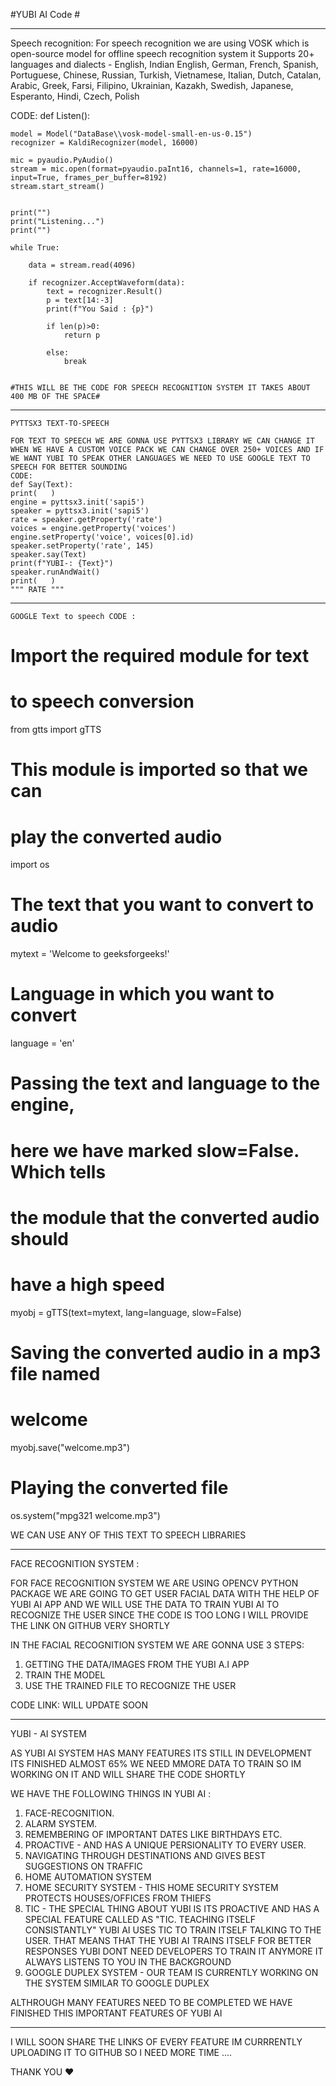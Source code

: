 #YUBI AI Code #

---------------------------------------------------------------------------------------------------------------------------------------------------------------------------------------------------

Speech recognition:
For speech recognition we are using VOSK which is open-source model for offline speech recognition system it Supports 20+ languages and dialects - English, Indian English, German, French, Spanish, Portuguese, Chinese, Russian, Turkish, Vietnamese, Italian, Dutch, Catalan, Arabic, Greek, Farsi, Filipino, Ukrainian, Kazakh, Swedish, Japanese, Esperanto, Hindi, Czech, Polish

CODE:
def Listen():

    model = Model("DataBase\\vosk-model-small-en-us-0.15")
    recognizer = KaldiRecognizer(model, 16000)

    mic = pyaudio.PyAudio()
    stream = mic.open(format=pyaudio.paInt16, channels=1, rate=16000, input=True, frames_per_buffer=8192)
    stream.start_stream()


    print("")
    print("Listening...")
    print("")

    while True:

        data = stream.read(4096)

        if recognizer.AcceptWaveform(data):
            text = recognizer.Result()
            p = text[14:-3]
            print(f"You Said : {p}")

            if len(p)>0:
                return p
            
            else:
                break
                
    
    #THIS WILL BE THE CODE FOR SPEECH RECOGNITION SYSTEM IT TAKES ABOUT 400 MB OF THE SPACE#
    
  ---------------------------------------------------------------------------------------------------------------------------------------
    
    PYTTSX3 TEXT-TO-SPEECH
    
    FOR TEXT TO SPEECH WE ARE GONNA USE PYTTSX3 LIBRARY WE CAN CHANGE IT WHEN WE HAVE A CUSTOM VOICE PACK WE CAN CHANGE OVER 250+ VOICES AND IF WE WANT YUBI TO SPEAK OTHER LANGUAGES WE NEED TO USE GOOGLE TEXT TO SPEECH FOR BETTER SOUNDING
    CODE:
    def Say(Text):
    print(   )
    engine = pyttsx3.init('sapi5')
    speaker = pyttsx3.init('sapi5') 
    rate = speaker.getProperty('rate')
    voices = engine.getProperty('voices')
    engine.setProperty('voice', voices[0].id)
    speaker.setProperty('rate', 145)
    speaker.say(Text)
    print(f"YUBI-: {Text}")
    speaker.runAndWait()
    print(   )
    """ RATE """
 ----------------------------------------------------------------------------
    GOOGLE Text to speech CODE :

# Import the required module for text 
# to speech conversion
from gtts import gTTS
  
# This module is imported so that we can 
# play the converted audio
import os
  
# The text that you want to convert to audio
mytext = 'Welcome to geeksforgeeks!'
  
# Language in which you want to convert
language = 'en'
  
# Passing the text and language to the engine, 
# here we have marked slow=False. Which tells 
# the module that the converted audio should 
# have a high speed
myobj = gTTS(text=mytext, lang=language, slow=False)
  
# Saving the converted audio in a mp3 file named
# welcome 
myobj.save("welcome.mp3")
  
# Playing the converted file
os.system("mpg321 welcome.mp3")

WE CAN USE ANY OF THIS TEXT TO SPEECH LIBRARIES

---------------------------------------------------------------------------------------------------------------------------------------

FACE RECOGNITION SYSTEM :

FOR FACE RECOGNITION SYSTEM WE ARE USING OPENCV PYTHON PACKAGE 
WE ARE GOING TO GET USER FACIAL DATA WITH THE HELP OF YUBI AI APP AND WE WILL USE THE DATA TO TRAIN YUBI AI TO RECOGNIZE THE USER
SINCE THE CODE IS TOO LONG I WILL PROVIDE THE LINK ON GITHUB VERY SHORTLY

IN THE FACIAL RECOGNITION SYSTEM WE ARE GONNA USE 3 STEPS:
 
 1. GETTING THE DATA/IMAGES FROM THE YUBI A.I APP
 2. TRAIN THE MODEL 
 3. USE THE TRAINED FILE TO RECOGNIZE THE USER
 
 CODE LINK: WILL UPDATE SOON
 
 ---------------------------------------------------------------------------------------------------------------------------------------
 
 YUBI - AI SYSTEM
 
 AS YUBI AI SYSTEM HAS MANY FEATURES ITS STILL IN DEVELOPMENT ITS FINISHED ALMOST 65% WE NEED MMORE DATA TO TRAIN SO IM WORKING ON IT AND WILL SHARE THE CODE SHORTLY
 
 WE HAVE THE FOLLOWING THINGS IN YUBI AI :
 
 1. FACE-RECOGNITION.
 2. ALARM SYSTEM.
 3. REMEMBERING OF IMPORTANT DATES LIKE BIRTHDAYS ETC.
 4. PROACTIVE - AND HAS A UNIQUE PERSIONALITY TO EVERY USER.
 5. NAVIGATING THROUGH DESTINATIONS AND GIVES BEST SUGGESTIONS ON TRAFFIC
 6. HOME AUTOMATION SYSTEM
 7. HOME SECURITY SYSTEM - THIS HOME SECURITY SYSTEM PROTECTS HOUSES/OFFICES FROM THIEFS
 8. TIC - THE SPECIAL THING ABOUT YUBI IS ITS PROACTIVE AND HAS A SPECIAL FEATURE CALLED AS "TIC. TEACHING ITSELF CONSISTANTLY" YUBI AI USES TIC TO TRAIN ITSELF TALKING TO THE USER.
 THAT MEANS THAT THE YUBI AI TRAINS ITSELF FOR BETTER RESPONSES YUBI DONT NEED DEVELOPERS TO TRAIN IT ANYMORE IT ALWAYS LISTENS TO YOU IN THE BACKGROUND
 9. GOOGLE DUPLEX SYSTEM - OUR TEAM IS CURRENTLY WORKING ON THE SYSTEM SIMILAR TO GOOGLE DUPLEX

 
ALTHROUGH MANY FEATURES NEED TO BE COMPLETED WE HAVE FINISHED THIS IMPORTANT FEATURES OF YUBI AI

------------------------------------------------------------------------------------------------------------------------------------------

I WILL SOON SHARE THE LINKS OF EVERY FEATURE IM CURRRENTLY UPLOADING IT TO GITHUB SO I NEED MORE TIME ....

THANK YOU ❤
